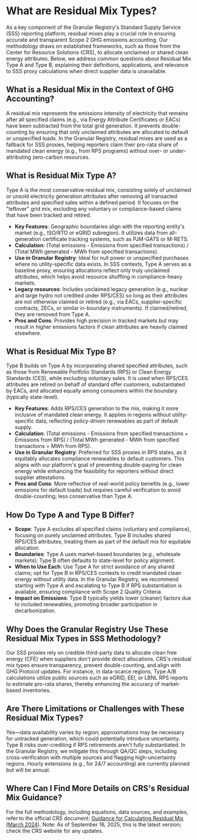 # What are Residual Mix Types?

As a key component of the Granular Registry's Standard Supply Service (SSS) reporting platform, residual mixes play a crucial role in ensuring accurate and transparent Scope 2 GHG emissions accounting. Our methodology draws on established frameworks, such as those from the Center for Resource Solutions (CRS), to allocate unclaimed or shared clean energy attributes. Below, we address common questions about Residual Mix Type A and Type B, explaining their definitions, applications, and relevance to SSS proxy calculations when direct supplier data is unavailable.

## What is a Residual Mix in the Context of GHG Accounting?

A residual mix represents the emissions intensity of electricity that remains after all specified claims (e.g., via Energy Attribute Certificates or EACs) have been subtracted from the total grid generation. It prevents double-counting by ensuring that only unclaimed attributes are allocated to default or unspecified loads. In the Granular Registry, residual mixes are used as a fallback for SSS proxies, helping reporters claim their pro-rata share of mandated clean energy (e.g., from RPS programs) without over- or under-attributing zero-carbon resources.

## What is Residual Mix Type A?

Type A is the most conservative residual mix, consisting solely of unclaimed or unsold electricity generation attributes after removing all transacted attributes and specified sales within a defined period. It focuses on the "leftover" grid mix, excluding any voluntary or compliance-based claims that have been tracked and retired.

* **Key Features**: Geographic boundaries align with the reporting entity's market (e.g., ISO/RTO or eGRID subregion). It utilizes data from all-generation certificate tracking systems, such as PJM-GATS or M-RETS.
* **Calculation**: (Total emissions - Emissions from specified transactions) / (Total MWh generated - MWh from specified transactions).
* **Use in Granular Registry**: Ideal for null power or unspecified purchases where no utility-specific data exists. In SSS contexts, Type A serves as a baseline proxy, ensuring allocations reflect only truly unclaimed attributes, which helps avoid resource shuffling in compliance-heavy markets.
* **Legacy resources**: Includes unclaimed legacy generation (e.g., nuclear and large hydro not credited under RPS/CES) so long as their attributes are not otherwise claimed or retired (e.g., via EACs, supplier-specific contracts, ZECs, or similar in-boundary instruments). If claimed/retired, they are removed from Type A.
* **Pros and Cons**: Provides high precision in tracked markets but may result in higher emissions factors if clean attributes are heavily claimed elsewhere.

## What is Residual Mix Type B?

Type B builds on Type A by incorporating shared specified attributes, such as those from Renewable Portfolio Standards (RPS) or Clean Energy Standards (CES), while excluding voluntary sales. It is used when RPS/CES attributes are retired on behalf of standard offer customers, substantiated by EACs, and allocated equally among consumers within the boundary (typically state-level).

* **Key Features**: Adds RPS/CES generation to the mix, making it more inclusive of mandated clean energy. It applies in regions without utility-specific data, reflecting policy-driven renewables as part of default supply.
* **Calculation**: (Total emissions - Emissions from specified transactions + Emissions from RPS) / (Total MWh generated - MWh from specified transactions + MWh from RPS).
* **Use in Granular Registry**: Preferred for SSS proxies in RPS states, as it equitably allocates compliance renewables to default customers. This aligns with our platform's goal of preventing double-paying for clean energy while enhancing the feasibility for reporters without direct supplier attestations.
* **Pros and Cons**: More reflective of real-world policy benefits (e.g., lower emissions for default loads) but requires careful verification to avoid double-counting; less conservative than Type A.

## How Do Type A and Type B Differ?

* **Scope**: Type A excludes all specified claims (voluntary and compliance), focusing on purely unclaimed attributes. Type B includes shared RPS/CES attributes, treating them as part of the default mix for equitable allocation.
* **Boundaries**: Type A uses market-based boundaries (e.g., wholesale markets); Type B often defaults to state-level for policy alignment.
* **When to Use Each**: Use Type A for strict avoidance of any shared claims; opt for Type B in RPS/CES contexts to credit mandated clean energy without utility data. In the Granular Registry, we recommend starting with Type A and escalating to Type B if RPS substantiation is available, ensuring compliance with Scope 2 Quality Criteria.
* **Impact on Emissions**: Type B typically yields lower (cleaner) factors due to included renewables, promoting broader participation in decarbonization.

## Why Does the Granular Registry Use These Residual Mix Types in SSS Methodology?

Our SSS proxies rely on credible third-party data to allocate clean free energy (CFE) when suppliers don't provide direct allocations. CRS's residual mix types ensure transparency, prevent double-counting, and align with GHG Protocol updates. For instance, in data-scarce regions, Type A/B calculations utilize public sources such as eGRID, EEI, or LBNL RPS reports to estimate pro-rata shares, thereby enhancing the accuracy of market-based inventories.

## Are There Limitations or Challenges with These Residual Mix Types?

Yes—data availability varies by region; approximations may be necessary for untracked generation, which could potentially introduce uncertainty. Type B risks over-crediting if RPS retirements aren't fully substantiated. In the Granular Registry, we mitigate this through QA/QC steps, including cross-verification with multiple sources and flagging high-uncertainty regions. Hourly extensions (e.g., for 24/7 accounting) are currently planned but will be annual.

## Where Can I Find More Details on CRS's Residual Mix Guidance?

For the full methodology, including equations, data sources, and examples, refer to the official CRS document: [Guidance for Calculating Residual Mix (March 2024)](https://resource-solutions.org/document/030624/). Note: As of September 16, 2025, this is the latest version; check the CRS website for any updates.
